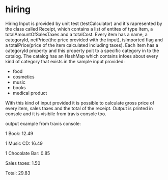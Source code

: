 # hiring
Hiring
Input is provided by unit test (testCalculator) and it's rapresented by the class called Receipt, which contains a list of entites of type Item, a totalAmountOfSalesTaxes and a totalCost.
Every item has a name, a categoryId, netPrice(the price provided with the input), isImported flag and a totalPrice(price of the item calculated including taxes).
Each item has a categoryId property and this property poit to a specific category in to the catalog. The catalog has an HashMap which contains infoes about every kind of category that exists in the sample input provided:
- food
- cosmetics
- music
- books
- medical product

With this kind of input provided it is possible to calculate gross price of every item, sales taxes and the total of the receipt.
Output is printed in console and it is visibile from travis console too.

output example from travis console:

1 Book:	12.49

1 Music CD:	16.49

1 Chocolate Bar:	0.85

Sales taxes:	1.50

Total:	29.83



